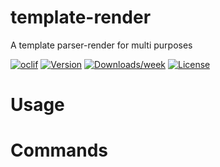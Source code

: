 template-render
===============

A template parser-render for multi purposes

[![oclif](https://img.shields.io/badge/cli-oclif-brightgreen.svg)](https://oclif.io)
[![Version](https://img.shields.io/npm/v/template-render.svg)](https://npmjs.org/package/template-render)
[![Downloads/week](https://img.shields.io/npm/dw/template-render.svg)](https://npmjs.org/package/template-render)
[![License](https://img.shields.io/npm/l/template-render.svg)](https://github.com/joaquin767/template-parser/template-render/blob/master/package.json)

<!-- toc -->
# Usage
<!-- usage -->
# Commands
<!-- commands -->

